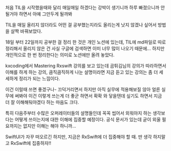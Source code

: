 처음 TIL을 시작했을때와 달리 매일매일 하겠다는 강박이 생기니까 
하루 빠졌으니까 안될거야 하면서 아예 그만두게 될까봐

TIL을 매일 올리지 않더라도 어떤 걸 공부했는지라도 올리는게 
낫지 않겠나 싶어서 방법을 살짝 바꿔보았다.

18일 부터 22일까지 공부한 걸 정리 한 것은 개인 노션에 있는데, 
TIL에 md파일로 따로 정리해서 올리지 않은 건 사실 구글에 검색하면 
이미 너무 많이 나오기 때문에... 
하지만 개인적으로 한 번 정리한다는 의미로 노션에만 올려 놓았다.

kxcoding에서 Mastering Rxswift 강의를 보고 있는데
곰튀김님의 강의가 따라하면서 이해를 하게 하는 강의, 큼직큼직하게 나눈 설명이라면
지금 듣고 있는 강의는 좀 더 세세하게 정리가 되는 느낌이다.

이건 이럴때 쓰면 좋겠구나- 끄덕거리면서 하지만 아직 실무에 적용해보질 않아
얼른 실무에 써봐야 이건 이렇게 쓰는게 더 좋군 하면서 확확 와 닿을텐데 싶기도 하면서 
지금 더 잘 이해해둬야겠다 하는 마음도 크다. 

특히 다음주부터 수많은 오퍼레이터들의 설명들인데
꼭꼭 씹어서 외워야지 하는 생각보다는 어떻게 쓰이는지에 대한 이해에 집중할 예정이다.
공식 문서가 있는데 굳이 외울 필요까지는 없지만 이해는 해야 하니까... 

SwiftUI가 자꾸 떠오르긴 하지만, 지금은 RxSwift에 더 집중해야 할 때.
딴 생각 하지말고 RxSwift에 집중하자!!